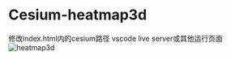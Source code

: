 # Cesium-heatmap3d
修改index.html内的cesium路径
vscode live server或其他运行页面
![heatmap3d](https://user-images.githubusercontent.com/19181528/194790419-3c31e0b4-59c3-426e-8a33-5a1b064f0d8c.png)
